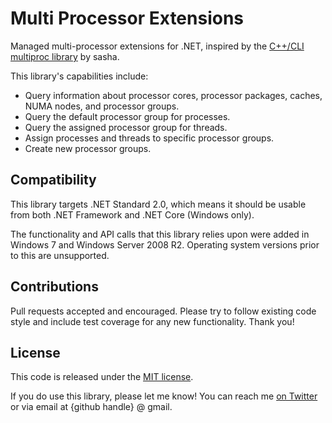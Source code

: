 # Multi Processor Extensions

Managed multi-processor extensions for .NET, inspired by the [C++/CLI multiproc library](http://blogs.microsoft.co.il/sasha/2009/07/25/net-support-for-more-than-64-processors/) by sasha.

This library's capabilities include:

* Query information about processor cores, processor packages, caches, NUMA nodes, and processor groups.
* Query the default processor group for processes.
* Query the assigned processor group for threads.
* Assign processes and threads to specific processor groups.
* Create new processor groups.

## Compatibility

This library targets .NET Standard 2.0, which means it should be usable from both .NET Framework and .NET Core (Windows only).

The functionality and API calls that this library relies upon were added in Windows 7 and Windows Server 2008 R2. Operating system versions prior to this are unsupported.

## Contributions

Pull requests accepted and encouraged. Please try to follow existing code style and include test coverage for any new functionality. Thank you!

## License

This code is released under the [MIT license](LICENSE.md).

If you do use this library, please let me know! You can reach me [on Twitter](https://twitter.com/gsuberland) or via email at {github handle} @ gmail.
